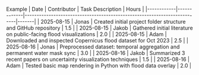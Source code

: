 Example
| Date       | Contributor | Task Description                                                        | Hours |
|------------|-------------|--------------------------------------------------------------------------|-------|
| 2025-08-15 | Jonas       | Created initial project folder structure and GitHub repository           | 1.5   |
| 2025-08-15 | Jakob       | Gathered initial literature on public-facing flood visualizations        | 2.0   |
| 2025-08-15 | Adam        | Downloaded and inspected Copernicus flood dataset for Oct 2023           | 2.5   |
| 2025-08-16 | Jonas       | Preprocessed dataset: temporal aggregation and permanent water mask sync | 3.0   |
| 2025-08-16 | Jakob       | Summarized 3 recent papers on uncertainty visualization techniques       | 1.5   |
| 2025-08-16 | Adam        | Tested basic map rendering in Python with flood data overlay             | 2.0   |
